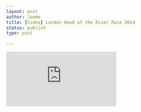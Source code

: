 ```yaml
---
layout: post
author: Jaume
title: [Video] London Head of the River Race 2014
status: publish
type: post

---
```

<iframe src="http://player.vimeo.com/video/92330874?title=0&amp;byline=0&amp;color=679AF1&amp;portrait=0" frameborder="0"></iframe>
